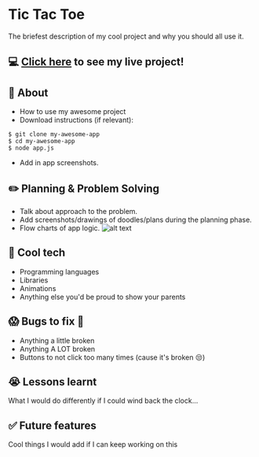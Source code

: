 # Tic Tac Toe
The briefest description of my cool project and why you should all use it.

## :computer: [Click here](https://taissadames.github.io/tic-tac-toe/) to see my live project!

## :page_facing_up: About

- How to use my awesome project
- Download instructions (if relevant):

```
$ git clone my-awesome-app
$ cd my-awesome-app
$ node app.js
```
- Add in app screenshots.
## :pencil2: Planning & Problem Solving

- Talk about approach to the problem.
- Add screenshots/drawings of doodles/plans during the planning phase.
- Flow charts of app logic.
![alt text](https://images.unsplash.com/photo-1581291518633-83b4ebd1d83e?ixlib=rb-1.2.1&ixid=MnwxMjA3fDB8MHxwaG90by1wYWdlfHx8fGVufDB8fHx8&auto=format&fit=crop&w=1170&q=80)
## :rocket: Cool tech

- Programming languages
- Libraries
- Animations
- Anything else you'd be proud to show your parents
## :scream: Bugs to fix :poop:

- Anything a little broken
- Anything A LOT broken
- Buttons to not click too many times (cause it's broken :unamused:)
## :sob: Lessons learnt

What I would do differently if I could wind back the clock...
## :white_check_mark: Future features

Cool things I would add if I can keep working on this